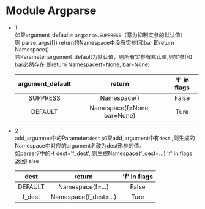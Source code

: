 # Module Argparse

* 1  
如果argument_default= `argparse.SUPPRESS`（意为抑制实参的默认值）  
则 parse_args([])  return的Namespace中没有实参f和bar 即return Namespace()  
若Parameter:argument_default为默认值，则所有实参有默认值,则实参f和bar必然存在
即return Namespace(f=None, bar=None)

  |argument_default | return |'f' in flags|
  |:-------:|:-------:|:-------:|
  |SUPPRESS| Namespace()|False|
  |DEFAULT| Namespace(f=None, bar=None)|Ture|

* 2  
add_argumnet中的Parameter:`dest`
如果add_argument中有`dest` ,则生成的Namespace中对应的argument名改为dest形参的值。  
如parser7中的-f dest='f_dest', 则生成Namespace(f_dest=...)
'f' in flags 返回False

  |dest| return |'f' in flags|
  |:-------:|:-------:|:-------:|
  |DEFAULT| Namespace(f=...)|False|
  |f_dest| Namespace(f_dest=...)|Ture|

